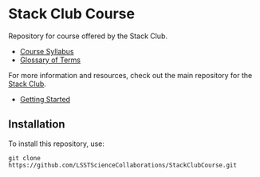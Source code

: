 # Stack Club Course

Repository for course offered by the Stack Club.

* [Course Syllabus](https://docs.google.com/document/d/161mIQOMOnDbKF7dig2rkmXBKRQbqrnwf0xiMBztOR4g)
* [Glossary of Terms](https://docs.google.com/document/d/1KBQadu99tV5VnFUbPKq4iqKEdgtBTCF1RJNWtXM_mF0)

For more information and resources, check out the main repository for the [Stack Club](https://github.com/LSSTScienceCollaborations/StackClub).
* [Getting Started](https://github.com/LSSTScienceCollaborations/StackClub/blob/master/GettingStarted/GettingStarted.md)

## Installation

To install this repository, use:
```
git clone https://github.com/LSSTScienceCollaborations/StackClubCourse.git
```

